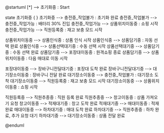 @startuml
[*] --> 초기화중 : Start

state 초기화중 {
}
초기화중 --> 충전중_작업불가 : 초기화 완료
충전중_작업불가 --> 충전중_작업가능 : 배터리 30% 진입
충전중_작업가능 --> 상품위치이동중 : 쇼핑 시작
충전중_작업가능 --> 직원등록중 : 재고 보충 모드 시작

상품위치이동중 --> 상품인식중 : 상품 인식 시작
상품인식중 --> 상품담기중 : 자동 선택 완료
상품인식중 --> 상품선택대기중 : 수동 선택 시작
상품선택대기중 --> 상품담기중 : 수동 선택 완료
상품담기중 --> 포장대이동중 : 원격쇼핑 종료
상품담기중 --> 상품위치이동중 : 다음 매대로 이동 시작

포장대이동중 --> 장바구니전달대기중 : 포장대 도착 완료
장바구니전달대기중 --> 대기장소이동중 : 장바구니 전달 완료
대기장소이동중 --> 충전중_작업불가 : 대기장소 도착
대기장소이동중 --> 직원등록중 : 재고 보충 모드 시작
대기장소이동중 --> 상품위치이동중 : 쇼핑 시작

직원등록중 --> 직원추종중 : 직원 등록 완료
직원추종중 --> 창고이동중 : 상품 가져오기 요청
창고이동중 --> 적재대기중 : 창고 도착 완료
적재대기중 --> 매대이동중 : 적재 완료
매대이동중 --> 하차대기중 : 매대 도착 완료
하차대기중 --> 직원추종중 : 하차 완료, 추가 요청 대기
하차대기중 --> 대기장소이동중 : 상품 전달 완료

@enduml
